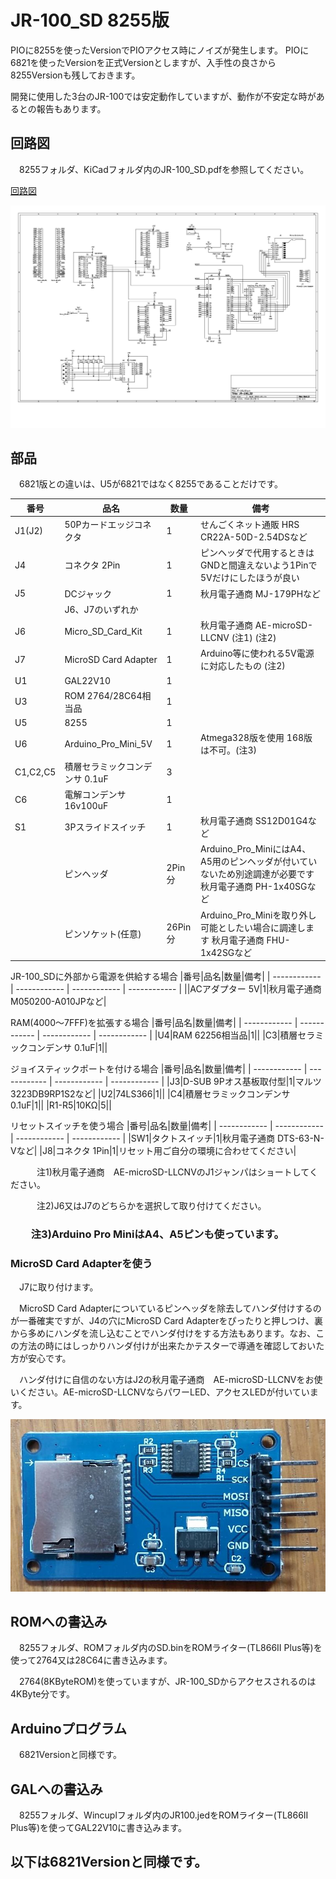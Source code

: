 # JR-100_SD 8255版

PIOに8255を使ったVersionでPIOアクセス時にノイズが発生します。
PIOに6821を使ったVersionを正式Versionとしますが、入手性の良さから8255Versionも残しておきます。

開発に使用した3台のJR-100では安定動作していますが、動作が不安定な時があるとの報告もあります。

## 回路図
　8255フォルダ、KiCadフォルダ内のJR-100_SD.pdfを参照してください。

[回路図](https://github.com/yanataka60/JR-100_SD/blob/main/8255/Kicad/JR-100_SD.pdf)

![JR-100_SD](https://github.com/yanataka60/JR-100_SD/blob/main/8255/Kicad/JR-100_SD_1.jpg)

## 部品
　6821版との違いは、U5が6821ではなく8255であることだけです。

|番号|品名|数量|備考|
| ------------ | ------------ | ------------ | ------------ |
|J1(J2)|50Pカードエッジコネクタ|1|せんごくネット通販 HRS CR22A-50D-2.54DSなど|
|J4|コネクタ 2Pin|1|ピンヘッダで代用するときはGNDと間違えないよう1Pinで5Vだけにしたほうが良い|
|J5|DCジャック|1|秋月電子通商 MJ-179PHなど|
||J6、J7のいずれか|||
|J6|Micro_SD_Card_Kit|1|秋月電子通商 AE-microSD-LLCNV (注1) (注2)|
|J7|MicroSD Card Adapter|1|Arduino等に使われる5V電源に対応したもの (注2)|
|U1|GAL22V10|1||
|U3|ROM 2764/28C64相当品|1||
|U5|8255|1||
|U6|Arduino_Pro_Mini_5V|1|Atmega328版を使用 168版は不可。(注3)|
|C1,C2,C5|積層セラミックコンデンサ 0.1uF|3||
|C6|電解コンデンサ 16v100uF|1||
|S1|3Pスライドスイッチ|1|秋月電子通商 SS12D01G4など|
||ピンヘッダ|2Pin分|Arduino_Pro_MiniにはA4、A5用のピンヘッダが付いていないため別途調達が必要です 秋月電子通商 PH-1x40SGなど|
||ピンソケット(任意)|26Pin分|Arduino_Pro_Miniを取り外し可能としたい場合に調達します 秋月電子通商 FHU-1x42SGなど|

JR-100_SDに外部から電源を供給する場合
|番号|品名|数量|備考|
| ------------ | ------------ | ------------ | ------------ |
||ACアダプター 5V|1|秋月電子通商 M050200-A010JPなど|

RAM($4000～$7FFF)を拡張する場合
|番号|品名|数量|備考|
| ------------ | ------------ | ------------ | ------------ |
|U4|RAM 62256相当品|1||
|C3|積層セラミックコンデンサ 0.1uF|1||

ジョイスティックポートを付ける場合
|番号|品名|数量|備考|
| ------------ | ------------ | ------------ | ------------ |
|J3|D-SUB 9Pオス基板取付型|1|マルツ 3223DB9RP1S2など|
|U2|74LS366|1||
|C4|積層セラミックコンデンサ 0.1uF|1||
|R1-R5|10KΩ|5||

リセットスイッチを使う場合
|番号|品名|数量|備考|
| ------------ | ------------ | ------------ | ------------ |
|SW1|タクトスイッチ|1|秋月電子通商 DTS-63-N-Vなど|
|J8|コネクタ 1Pin|1|リセット用ご自分の環境に合わせてください|

　　　注1)秋月電子通商　AE-microSD-LLCNVのJ1ジャンパはショートしてください。

　　　注2)J6又はJ7のどちらかを選択して取り付けてください。

### 　　注3)Arduino Pro MiniはA4、A5ピンも使っています。

### MicroSD Card Adapterを使う
　J7に取り付けます。

　MicroSD Card Adapterについているピンヘッダを除去してハンダ付けするのが一番確実ですが、J4の穴にMicroSD Card Adapterをぴったりと押しつけ、裏から多めにハンダを流し込むことでハンダ付けをする方法もあります。なお、この方法の時にはしっかりハンダ付けが出来たかテスターで導通を確認しておいた方が安心です。

　ハンダ付けに自信のない方はJ2の秋月電子通商　AE-microSD-LLCNVをお使いください。AE-microSD-LLCNVならパワーLED、アクセスLEDが付いています。

![MicroSD Card Adapter](https://github.com/yanataka60/JR-100_SD/blob/main/JPEG/MicroSD%20Card%20Adapter.JPG)

## ROMへの書込み
　8255フォルダ、ROMフォルダ内のSD.binをROMライター(TL866II Plus等)を使って2764又は28C64に書き込みます。

　2764(8KByteROM)を使っていますが、JR-100_SDからアクセスされるのは4KByte分です。

## Arduinoプログラム
　6821Versionと同様です。

## GALへの書込み
　8255フォルダ、Wincuplフォルダ内のJR100.jedをROMライター(TL866II Plus等)を使ってGAL22V10に書き込みます。

## 以下は6821Versionと同様です。
